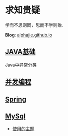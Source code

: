 # 求知贵疑

学而不思则罔，思而不学则殆.

**Blog**: [alphajie.github.io](https://alphajie.github.io/)


## [JAVA基础](https://alphajie.github.io/JAVA/basicOfJava.html)
[Java中异常分类](https://alphajie.github.io/java/%E5%BC%82%E5%B8%B8/2020/08/26/Exception-in-java.html)

## [并发编程](https://alphajie.github.io/JAVA/basicOfJava.html)

## [Spring](https://alphajie.github.io/JAVA/basicOfJava.html)

## [MySql](https://alphajie.github.io/JAVA/basicOfJava.html)

- [使用的主题](https://github.com/samarsault/plainwhite-jekyll)
